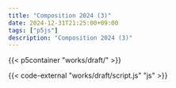 ```yaml
---
title: "Composition 2024 (3)"
date: 2024-12-31T21:25:00+09:00
tags: ["p5js"]
description: "Composition 2024 (3)"
---
```


{{< p5container "works/draft/" >}}

{{< code-external "works/draft/script.js" "js" >}}
